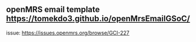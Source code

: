 ## openMRS email template https://tomekdo3.github.io/openMrsEmailGSoC/
issue: https://issues.openmrs.org/browse/GCI-227
